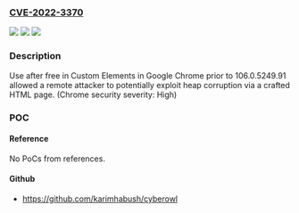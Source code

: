 ### [CVE-2022-3370](https://cve.mitre.org/cgi-bin/cvename.cgi?name=CVE-2022-3370)
![](https://img.shields.io/static/v1?label=Product&message=Chrome&color=blue)
![](https://img.shields.io/static/v1?label=Version&message=%3D%20Chrome-Release-1-M106%20&color=brighgreen)
![](https://img.shields.io/static/v1?label=Vulnerability&message=Use%20after%20free&color=brighgreen)

### Description

Use after free in Custom Elements in Google Chrome prior to 106.0.5249.91 allowed a remote attacker to potentially exploit heap corruption via a crafted HTML page. (Chrome security severity: High)

### POC

#### Reference
No PoCs from references.

#### Github
- https://github.com/karimhabush/cyberowl

